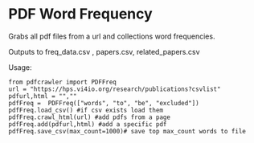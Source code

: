 # PDF  Word Frequency

Grabs all pdf files from a url and collections word frequencies.

Outputs to freq_data.csv , papers.csv, related_papers.csv

Usage:
```
from pdfcrawler import PDFFreq
url = "https://hps.vi4io.org/research/publications?csvlist"
pdfurl,html = "",""
pdfFreq =  PDFFreq(["words", "to", "be", "excluded"]) 
pdfFreq.load_csv() #if csv exists load them
pdfFreq.crawl_html(url) #add pdfs from a page
pdfFreq.add(pdfurl,html) #add a specific pdf 
pdfFreq.save_csv(max_count=1000)# save top max_count words to file
```


